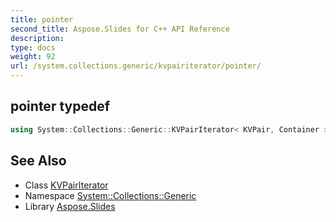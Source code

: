 ```yaml
---
title: pointer
second_title: Aspose.Slides for C++ API Reference
description: 
type: docs
weight: 92
url: /system.collections.generic/kvpairiterator/pointer/
---
```

## pointer typedef




```cpp
using System::Collections::Generic::KVPairIterator< KVPair, Container >::pointer =  value_type *
```

## See Also

* Class [KVPairIterator](../)
* Namespace [System::Collections::Generic](../../)
* Library [Aspose.Slides](../../../)